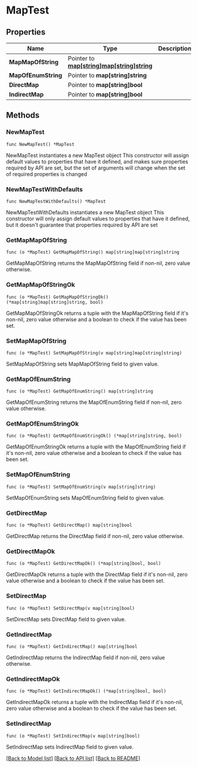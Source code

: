 # MapTest

## Properties

Name | Type | Description | Notes
------------ | ------------- | ------------- | -------------
**MapMapOfString** | Pointer to [**map[string]map[string]string**](map.md) |  | [optional] 
**MapOfEnumString** | Pointer to **map[string]string** |  | [optional] 
**DirectMap** | Pointer to **map[string]bool** |  | [optional] 
**IndirectMap** | Pointer to **map[string]bool** |  | [optional] 

## Methods

### NewMapTest

`func NewMapTest() *MapTest`

NewMapTest instantiates a new MapTest object
This constructor will assign default values to properties that have it defined,
and makes sure properties required by API are set, but the set of arguments
will change when the set of required properties is changed

### NewMapTestWithDefaults

`func NewMapTestWithDefaults() *MapTest`

NewMapTestWithDefaults instantiates a new MapTest object
This constructor will only assign default values to properties that have it defined,
but it doesn't guarantee that properties required by API are set

### GetMapMapOfString

`func (o *MapTest) GetMapMapOfString() map[string]map[string]string`

GetMapMapOfString returns the MapMapOfString field if non-nil, zero value otherwise.

### GetMapMapOfStringOk

`func (o *MapTest) GetMapMapOfStringOk() (*map[string]map[string]string, bool)`

GetMapMapOfStringOk returns a tuple with the MapMapOfString field if it's non-nil, zero value otherwise
and a boolean to check if the value has been set.

### SetMapMapOfString

`func (o *MapTest) SetMapMapOfString(v map[string]map[string]string)`

SetMapMapOfString sets MapMapOfString field to given value.

### GetMapOfEnumString

`func (o *MapTest) GetMapOfEnumString() map[string]string`

GetMapOfEnumString returns the MapOfEnumString field if non-nil, zero value otherwise.

### GetMapOfEnumStringOk

`func (o *MapTest) GetMapOfEnumStringOk() (*map[string]string, bool)`

GetMapOfEnumStringOk returns a tuple with the MapOfEnumString field if it's non-nil, zero value otherwise
and a boolean to check if the value has been set.

### SetMapOfEnumString

`func (o *MapTest) SetMapOfEnumString(v map[string]string)`

SetMapOfEnumString sets MapOfEnumString field to given value.

### GetDirectMap

`func (o *MapTest) GetDirectMap() map[string]bool`

GetDirectMap returns the DirectMap field if non-nil, zero value otherwise.

### GetDirectMapOk

`func (o *MapTest) GetDirectMapOk() (*map[string]bool, bool)`

GetDirectMapOk returns a tuple with the DirectMap field if it's non-nil, zero value otherwise
and a boolean to check if the value has been set.

### SetDirectMap

`func (o *MapTest) SetDirectMap(v map[string]bool)`

SetDirectMap sets DirectMap field to given value.

### GetIndirectMap

`func (o *MapTest) GetIndirectMap() map[string]bool`

GetIndirectMap returns the IndirectMap field if non-nil, zero value otherwise.

### GetIndirectMapOk

`func (o *MapTest) GetIndirectMapOk() (*map[string]bool, bool)`

GetIndirectMapOk returns a tuple with the IndirectMap field if it's non-nil, zero value otherwise
and a boolean to check if the value has been set.

### SetIndirectMap

`func (o *MapTest) SetIndirectMap(v map[string]bool)`

SetIndirectMap sets IndirectMap field to given value.


[[Back to Model list]](../README.md#documentation-for-models) [[Back to API list]](../README.md#documentation-for-api-endpoints) [[Back to README]](../README.md)


